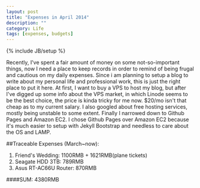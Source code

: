 ```yaml
---
layout: post
title: "Expenses in April 2014"
description: ""
category: Life
tags: [expenses, budgets]
---
```

{% include JB/setup %}

Recently, I've spent a fair amount of money on some not-so-important things, now I need a place to keep records in order to remind of being frugal and cautious on my daily expenses. Since i am planning to setup a blog to write about my personal life and professional work, this is just the right place to put it here. At first, I want to buy a VPS to host my blog, but after I've digged up some info about the VPS market, in which Linode seems to be the best choice, the price is kinda tricky for me now. $20/mo isn't that cheap as to my current salary. I also googled about free hosting services, mostly being unstable to some extent. Finally I narrowed down to Github Pages and Amazon EC2. I chose Github Pages over Amazon EC2 because it's much easier to setup with Jekyll Bootstrap and needless to care about the OS and LAMP.                                                                                                          

##Traceable Expenses (March~now):
1. Friend's Wedding:  1100RMB + 1621RMB(plane tickets)
2. Seagate HDD 3TB:  789RMB
3. Asus RT-AC66U Router:  870RMB

####SUM:  4380RMB  